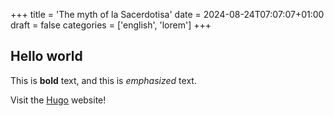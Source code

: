 +++
title = 'The myth of la Sacerdotisa'
date = 2024-08-24T07:07:07+01:00
draft = false
categories = ['english', 'lorem']
+++

## Hello world

This is **bold** text, and this is _emphasized_ text.

Visit the [Hugo](https://gohugo.io) website!
